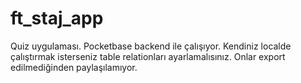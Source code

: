 # ft_staj_app

Quiz uygulaması. Pocketbase backend ile çalışıyor. Kendiniz localde çalıştırmak isterseniz table relationları ayarlamalısınız. Onlar export edilmediğinden paylaşılamıyor.



